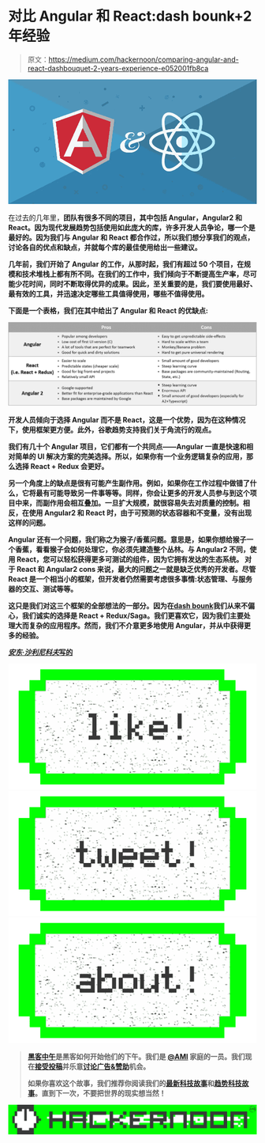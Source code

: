 # 对比 Angular 和 React:dash bounk+2 年经验

> 原文：<https://medium.com/hackernoon/comparing-angular-and-react-dashbouquet-2-years-experience-e052001fb8ca>

![](img/988584cda3610eec91f988ac331076f2.png)

在过去的几年里，[](https://dashbouquet.com/)**团队有很多不同的项目，其中包括 Angular，Angular2 和 React。因为现代发展趋势包括使用如此庞大的库，许多开发人员争论，哪一个是最好的。因为我们与 Angular 和 React 都合作过，所以我们想分享我们的观点，讨论各自的优点和缺点，并就每个库的最佳使用给出一些建议。**

**几年前，我们开始了 Angular 的工作，从那时起，我们有超过 50 个项目，在规模和技术堆栈上都有所不同。在我们的工作中，我们倾向于不断提高生产率，尽可能少花时间，同时不断取得优异的成果。因此，至关重要的是，我们要使用最好、最有效的工具，并迅速决定哪些工具值得使用，哪些不值得使用。**

**下面是一个表格，我们在其中给出了 Angular 和 React 的优缺点:**

**![](img/beb2dab8e470b977999b81fe7a1bc80d.png)**

**开发人员倾向于选择 Angular 而不是 React，这是一个优势，因为在这种情况下，使用框架更方便。此外，谷歌趋势支持我们关于角流行的观点。**

**我们有几十个 Angular 项目，它们都有一个共同点——Angular 一直是快速和相对简单的 UI 解决方案的完美选择。所以，如果你有一个业务逻辑复杂的应用，那么选择 React + Redux 会更好。**

**另一个角度上的缺点是很有可能产生副作用。例如，如果你在工作过程中做错了什么，它将最有可能导致另一件事等等。同样，你会让更多的开发人员参与到这个项目中来，而副作用会相互叠加。一旦扩大规模，就很容易失去对质量的控制。相反，在使用 Angular2 和 React 时，由于可预测的状态容器和不变量，没有出现这样的问题。**

**Angular 还有一个问题，我们称之为猴子/香蕉问题。意思是，如果你想给猴子一个香蕉，看看猴子会如何处理它，你必须先建造整个丛林。与 Angular2 不同，使用 React，您可以轻松获得更多可测试的组件，因为它拥有发达的生态系统。
对于 React 和 Angular2 cons 来说，最大的问题之一就是缺乏优秀的开发者。尽管 React 是一个相当小的框架，但开发者仍然需要考虑很多事情:状态管理、与服务器的交互、测试等等。**

**这只是我们对这三个框架的全部想法的一部分。因为在[**dash bounk**](https://dashbouquet.com/)我们从来不偏心，我们诚实的选择是 React + Redux/Saga。我们更喜欢它，因为我们主要处理大而复杂的应用程序。然而，我们不介意更多地使用 Angular，并从中获得更多的经验。**

**[*安东·沙利尼科夫*写的](https://www.linkedin.com/in/anton-shaleynikov-45812a1/)**

**[![](img/50ef4044ecd4e250b5d50f368b775d38.png)](http://bit.ly/HackernoonFB)****[![](img/979d9a46439d5aebbdcdca574e21dc81.png)](https://goo.gl/k7XYbx)****[![](img/2930ba6bd2c12218fdbbf7e02c8746ff.png)](https://goo.gl/4ofytp)**

> **[黑客中午](http://bit.ly/Hackernoon)是黑客如何开始他们的下午。我们是 [@AMI](http://bit.ly/atAMIatAMI) 家庭的一员。我们现在[接受投稿](http://bit.ly/hackernoonsubmission)并乐意[讨论广告&赞助](mailto:partners@amipublications.com)机会。**
> 
> **如果你喜欢这个故事，我们推荐你阅读我们的[最新科技故事](http://bit.ly/hackernoonlatestt)和[趋势科技故事](https://hackernoon.com/trending)。直到下一次，不要把世界的现实想当然！**

**![](img/be0ca55ba73a573dce11effb2ee80d56.png)**